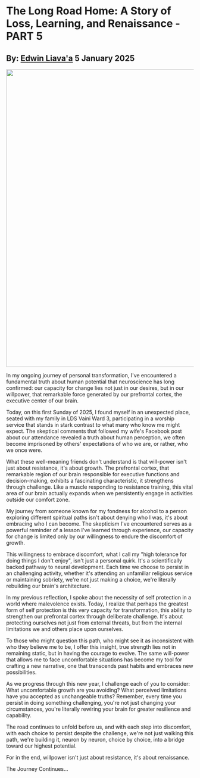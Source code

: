 # The Long Road Home: A Story of Loss, Learning, and Renaissance - PART 5
## By: [Edwin Liava'a](https://github.com/EdwinLiavaa) 5 January 2025

<p align="center">
 <img width="800" src="https://github.com/EdwinLiavaa/liavaa.space/blob/main/blog/20250105/pic.png">
</p>

In my ongoing journey of personal transformation, I've encountered a fundamental truth about human potential that neuroscience has long confirmed: our capacity for change lies not just in our desires, but in our willpower, that remarkable force generated by our prefrontal cortex, the executive center of our brain.

Today, on this first Sunday of 2025, I found myself in an unexpected place, seated with my family in LDS Vaini Ward 3, participating in a worship service that stands in stark contrast to what many who know me might expect. The skeptical comments that followed my wife's Facebook post about our attendance revealed a truth about human perception, we often become imprisoned by others' expectations of who we are, or rather, who we once were.

What these well-meaning friends don't understand is that will-power isn't just about resistance, it's about growth. The prefrontal cortex, that remarkable region of our brain responsible for executive functions and decision-making, exhibits a fascinating characteristic, it strengthens through challenge. Like a muscle responding to resistance training, this vital area of our brain actually expands when we persistently engage in activities outside our comfort zone.

My journey from someone known for my fondness for alcohol to a person exploring different spiritual paths isn't about denying who I was, it's about embracing who I can become. The skepticism I've encountered serves as a powerful reminder of a lesson I've learned through experience, our capacity for change is limited only by our willingness to endure the discomfort of growth.

This willingness to embrace discomfort, what I call my "high tolerance for doing things I don't enjoy", isn't just a personal quirk. It's a scientifically backed pathway to neural development. Each time we choose to persist in an challenging activity, whether it's attending an unfamiliar religious service or maintaining sobriety, we're not just making a choice, we're literally rebuilding our brain's architecture.

In my previous reflection, I spoke about the necessity of self protection in a world where malevolence exists. Today, I realize that perhaps the greatest form of self protection is this very capacity for transformation, this ability to strengthen our prefrontal cortex through deliberate challenge. It's about protecting ourselves not just from external threats, but from the internal limitations we and others place upon ourselves.

To those who might question this path, who might see it as inconsistent with who they believe me to be, I offer this insight, true strength lies not in remaining static, but in having the courage to evolve. The same will-power that allows me to face uncomfortable situations has become my tool for crafting a new narrative, one that transcends past habits and embraces new possibilities.

As we progress through this new year, I challenge each of you to consider: What uncomfortable growth are you avoiding? What perceived limitations have you accepted as unchangeable truths? Remember, every time you persist in doing something challenging, you're not just changing your circumstances, you're literally rewiring your brain for greater resilience and capability.

The road continues to unfold before us, and with each step into discomfort, with each choice to persist despite the challenge, we're not just walking this path, we're building it, neuron by neuron, choice by choice, into a bridge toward our highest potential.

For in the end, willpower isn't just about resistance, it's about renaissance.

The Journey Continues...

